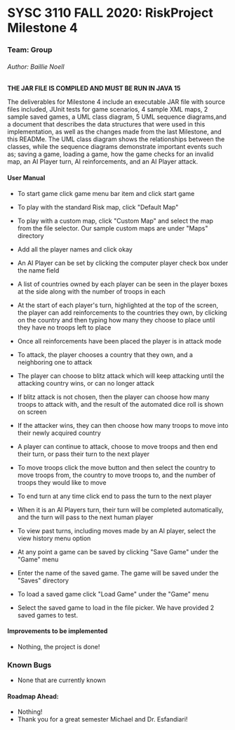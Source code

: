 # SYSC 3110 FALL 2020: RiskProject Milestone 4
### Team: Group
###### Author: Baillie Noell
**THE JAR FILE IS COMPILED AND MUST BE RUN IN JAVA 15**

The deliverables for Milestone 4 include an executable JAR file with source files included, JUnit tests for game scenarios, 4 sample XML maps, 2 sample saved games, a UML class diagram, 
5 UML sequence diagrams,and a document that describes the data structures that were used in this implementation, as well as the changes made from the last Milestone, 
and this READMe. The UML class diagram shows the relationships between the classes, while the sequence diagrams demonstrate
important events such as; saving a game, loading a game, how the game checks for an invalid map, an AI Player turn, AI reinforcements, and an AI Player attack. 

#### User Manual
- To start game click game menu bar item and click start game 
- To play with the standard Risk map, click "Default Map"
- To play with a custom map, click "Custom Map" and select the map from the file selector. Our sample custom maps are under "Maps" directory
- Add all the player names and click okay
- An AI Player can be set by clicking the computer player check box under the name field 
- A list of countries owned by each player can be seen in the player boxes at the side along with the number of troops in each
- At the start of each player's turn, highlighted at the top of the screen, the player can add reinforcements to the countries they own, by clicking on the country and then typing how many they choose to place until they have no troops left to place
- Once all reinforcements have been placed the player is in attack mode
- To attack, the player chooses a country that they own, and a neighboring one to attack 
- The player can choose to blitz attack which will keep attacking until the attacking country wins, or can no longer attack
- If blitz attack is not chosen, then the player can choose how many troops to attack with, and the result of the automated dice roll is shown on screen
- If the attacker wins, they can then choose how many troops to move into their newly acquired country
- A player can continue to attack, choose to move troops and then end their turn, or pass their turn to the next player
- To move troops click the move button and then select the country to move troops from, the country to move troops to, and the number of troops they would like to move
- To end turn at any time click end to pass the turn to the next player
- When it is an AI Players turn, their turn will be completed automatically, and the turn will pass to the next human player
- To view past turns, including moves made by an AI player, select the view history menu option

- At any point a game can be saved by clicking "Save Game" under the "Game" menu
- Enter the name of the saved game. The game will be saved under the "Saves" directory
- To load a saved game click "Load Game" under the "Game" menu
- Select the saved game to load in the file picker. We have provided 2 saved games to test.

#### Improvements to be implemented  
- Nothing, the project is done!

### Known Bugs
- None that are currently known

#### Roadmap Ahead:
- Nothing!
- Thank you for a great semester Michael and Dr. Esfandiari!




